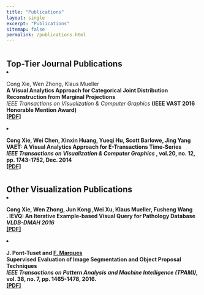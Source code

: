 ```yaml
---
title: "Publications"
layout: single
excerpt: "Publications"
sitemap: false
permalink: /publications.html
---
```



<h2 style="margin-bottom:0px;padding-top:10px;">Top-Tier Journal Publications</h2>

<!-- Item: Pont-Tuset2016a -->
<li ><p>
Cong Xie, Wen Zhong, Klaus Mueller
<br><b>A Visual Analytics Approach for Categorical Joint Distribution Reconstruction from Marginal Projections</b><br>
<i>IEEE Transactions on Visualization & Computer Graphics</i>
<b>(IEEE VAST 2016 Honorable Mention Award)<b>
<br />
<a href="">[PDF]</a>
</p>
</li>

<li ><p>
Cong Xie, Wei Chen, Xinxin Huang, Yueqi Hu, Scott Barlowe, Jing Yang
<br><b>VAET: A Visual Analytics Approach for E-Transactions Time-Series</b><br>
<i>IEEE Transactions on Visualization & Computer Graphics</i>
, vol.20, no. 12, pp. 1743-1752, Dec. 2014
<br />
<a href="">[PDF]</a>
</p>
</li>

<h2 style="margin-bottom:0px;padding-top:10px;">Other Visualization Publications</h2>

<li ><p>

Cong Xie, Wen Zhong, Jun Kong ,Wei Xu, Klaus Mueller, Fusheng Wang
<br><b>. IEVQ: An Iterative Example-based Visual Query for Pathology Database</b><br>
<i>VLDB-DMAH 2016</i>
<br />
<a href="">[PDF]</a>
</p>
</li>

<li ><p>
J. Pont-Tuset and <a href="https://imatge.upc.edu/web/ferran" target="_blank">F. Marques</a>
<br><b>Supervised Evaluation of Image Segmentation and Object Proposal Techniques</b><br>
<i>IEEE Transactions on Pattern Analysis and Machine Intelligence (TPAMI)</i>,
vol. 38,
no. 7,
pp. 1465-1478,
2016.
<br />
<a href="http://ieeexplore.ieee.org/xpl/articleDetails.jsp?arnumber=7274729">[PDF]</a>
</p>
</li>
